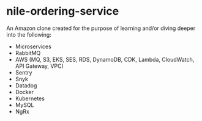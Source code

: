 # nile-ordering-service
An Amazon clone created for the purpose of learning and/or diving deeper into the following:
- Microservices
- RabbitMQ
- AWS (MQ, S3, EKS, SES, RDS, DynamoDB, CDK, Lambda, CloudWatch, API Gateway, VPC)
- Sentry
- Snyk
- Datadog
- Docker
- Kubernetes
- MySQL
- NgRx
